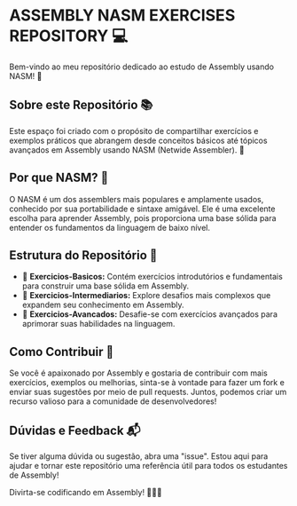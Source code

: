 # ASSEMBLY NASM EXERCISES REPOSITORY 💻

Bem-vindo ao meu repositório dedicado ao estudo de Assembly usando NASM! 👋

## Sobre este Repositório 📚

Este espaço foi criado com o propósito de compartilhar exercícios e exemplos práticos que abrangem desde conceitos básicos até tópicos avançados em Assembly usando NASM (Netwide Assembler). 🚀

## Por que NASM? 🤔

O NASM é um dos assemblers mais populares e amplamente usados, conhecido por sua portabilidade e sintaxe amigável. Ele é uma excelente escolha para aprender Assembly, pois proporciona uma base sólida para entender os fundamentos da linguagem de baixo nível.

## Estrutura do Repositório 📂

- 📁 **Exercicios-Basicos:** Contém exercícios introdutórios e fundamentais para construir uma base sólida em Assembly.
- 📁 **Exercicios-Intermediarios:** Explore desafios mais complexos que expandem seu conhecimento em Assembly.
- 📁 **Exercicios-Avancados:** Desafie-se com exercícios avançados para aprimorar suas habilidades na linguagem.

## Como Contribuir 🤝

Se você é apaixonado por Assembly e gostaria de contribuir com mais exercícios, exemplos ou melhorias, sinta-se à vontade para fazer um fork e enviar suas sugestões por meio de pull requests. Juntos, podemos criar um recurso valioso para a comunidade de desenvolvedores!

## Dúvidas e Feedback 📬

Se tiver alguma dúvida ou sugestão, abra uma "issue". Estou aqui para ajudar e tornar este repositório uma referência útil para todos os estudantes de Assembly!

Divirta-se codificando em Assembly! 👨‍💻✨
